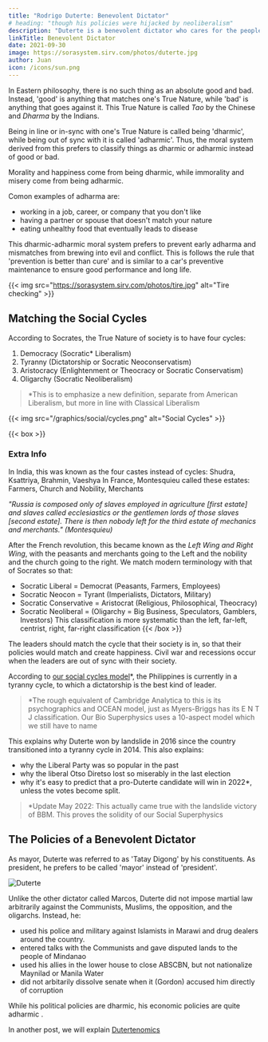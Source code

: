 ```yaml
---
title: "Rodrigo Duterte: Benevolent Dictator"
# heading: "though his policies were hijacked by neoliberalism"
description: "Duterte is a benevolent dictator who cares for the people. Unfortunately, he seems helpless against the neoliberals in government."
linkTitle: Benevolent Dictator
date: 2021-09-30
image: https://sorasystem.sirv.com/photos/duterte.jpg
author: Juan
icon: /icons/sun.png
---
```



In Eastern philosophy, there is no such thing as an absolute good and bad. Instead, 'good' is anything that matches one's True Nature, while 'bad' is anything that goes against it. This True Nature is called *Tao* by the Chinese and *Dharma* by the Indians. 

Being in line or in-sync with one's True Nature is called being 'dharmic', while being out of sync with it is called 'adharmic'. Thus, the moral system derived from this prefers to classify things as dharmic or adharmic instead of good or bad.

Morality and happiness come from being dharmic, while immorality and misery come from being adharmic.

Comon examples of adharma are:
- working in a job, career, or company that you don't like
- having a partner or spouse that doesn't match your nature
- eating unhealthy food that eventually leads to disease

This dharmic-adharmic moral system prefers to prevent early adharma and mismatches from brewing into evil and conflict. This is follows the rule that 'prevention is better than cure' and is similar to a car's preventive maintenance to ensure good performance and long life. 

{{< img src="https://sorasystem.sirv.com/photos/tire.jpg" alt="Tire checking" >}}


## Matching the Social Cycles

According to Socrates, the True Nature of society is to have four cycles:

1. Democracy (Socratic* Liberalism)
2. Tyranny (Dictatorship or Socratic Neoconservatism)
3. Aristocracy (Enlightenment or Theocracy or Socratic Conservatism)
4. Oligarchy (Socratic Neoliberalism)

> *This is to emphasize a new definition, separate from American Liberalism, but more in line with Classical Liberalism



{{< img src="/graphics/social/cycles.png" alt="Social Cycles" >}}


{{< box >}}
### Extra Info
In India, this was known as the four castes instead of cycles: Shudra, Ksattriya, Brahmin, Vaeshya
In France, Montesquieu called these estates: Farmers, Church and Nobility, Merchants

*"Russia is composed only of slaves employed in agriculture [first estate] and slaves called ecclesiastics or the gentlemen lords of those slaves [second estate]. There is then nobody left for the third estate of mechanics and merchants." (Montesquieu)*



After the French revolution, this became known as the <i>Left Wing and Right Wing</i>, with the peasants and merchants going to the Left and the nobility and the church going to the right. We match modern terminology with that of Socrates so that:
- Socratic Liberal = Democrat (Peasants, Farmers, Employees)
- Socratic Neocon = Tyrant (Imperialists, Dictators, Military)
- Socratic Conservative = Aristocrat (Religious, Philosophical, Theocracy)
- Socratic Neoliberal = (Oligarchy = Big Business, Speculators, Gamblers, Investors)
This classification is more systematic than the left, far-left, centrist, right, far-right classification
{{< /box >}}



The leaders should match the cycle that their society is in, so that their policies would match and create happiness. Civil war and recessions occur when the leaders are out of sync with their society. 

According to [our social cycles model](https://www.superphysics.org/social/supersociology/principles/part-1/chapter-05/)*, the Philippines is currently in a tyranny cycle, to which a dictatorship is the best kind of leader.


> *The rough equivalent of Cambridge Analytica to this is its psychographics and OCEAN model, just as Myers-Briggs has its E N T J classification. Our Bio Superphysics uses a 10-aspect model which we still have to name



This explains why Duterte won by landslide in 2016 since the country transitioned into a tyranny cycle in 2014. This also explains:
- why the Liberal Party was so popular in the past
- why the liberal Otso Diretso lost so miserably in the last election
- why it's easy to predict that a pro-Duterte candidate will win in 2022*, unless the votes become split. 

> *Update May 2022: This actually came true with the landslide victory of BBM. This proves the solidity of our Social Superphysics



## The Policies of a Benevolent Dictator

As mayor, Duterte was referred to as 'Tatay Digong' by his constituents. As president, he prefers to be called 'mayor' instead of 'president'.

![Duterte](https://sorasystem.sirv.com/avatars/duterte.jpg)

Unlike the other dictator called Marcos, Duterte did not impose martial law arbitrarily against the Communists, Muslims, the opposition, and the oligarchs. Instead, he:
- used his police and military against Islamists in Marawi and drug dealers around the country.
- entered talks with the Communists and gave disputed lands to the people of Mindanao 
- used his allies in the lower house to close ABSCBN, but not nationalize Maynilad or Manila Water
- did not arbitarily dissolve senate when it (Gordon) accused him directly of corruption

While his political policies are dharmic, his economic policies are quite adharmic <!--  and are somewhat troubling -->.

In another post, we will explain [Dutertenomics](/economics/dutertenomics)
<!-- The True Nature  of everyone and everything is different.  -->

